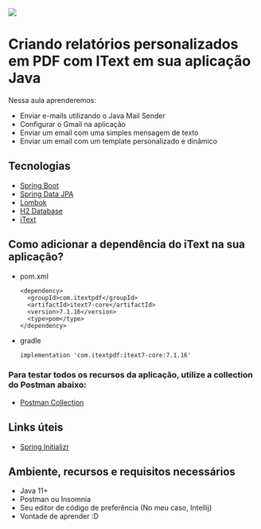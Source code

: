 <img src="https://storage.googleapis.com/golden-wind/experts-club/capa-github.svg" />

# Criando relatórios personalizados em PDF com IText em sua aplicação Java

Nessa aula aprenderemos:
- Enviar e-mails utilizando o Java Mail Sender
- Configurar o Gmail na aplicação
- Enviar um email com uma simples mensagem de texto
- Enviar um email com um template personalizado e dinâmico

## Tecnologias

- [Spring Boot](https://spring.io/projects/spring-boot)
- [Spring Data JPA](https://spring.io/projects/spring-data-jpa)
- [Lombok](https://projectlombok.org/)
- [H2 Database](https://www.h2database.com/html/quickstart.html)
- [iText](https://itextpdf.com/en/resources/api-documentation)

## Como adicionar a dependência do iText na sua aplicação?

- pom.xml
    ```
    <dependency>
      <groupId>com.itextpdf</groupId>
      <artifactId>itext7-core</artifactId>
      <version>7.1.16</version>
      <type>pom</type>
    </dependency>
    ```

- gradle
    ````
    implementation 'com.itextpdf:itext7-core:7.1.16'
    ````

### Para testar todos os recursos da aplicação, utilize a collection do Postman abaixo:

- [Postman Collection](https://www.getpostman.com/collections/b46cab8571197072c555)

## Links úteis

- [Spring Initializr](https://start.spring.io/#!type=maven-project&language=java&platformVersion=2.5.4&packaging=jar&jvmVersion=11&groupId=com.example&artifactId=pdf&name=spring-rest-pdf-endpoint&description=Demo%20project%20for%20custom%20reports%20with%20IText&packageName=com.example.pdf&dependencies=web,data-jpa,lombok,validation,devtools,h2)

## Ambiente, recursos e requisitos necessários

- Java 11+
- Postman ou Insomnia
- Seu editor de código de preferência (No meu caso, Intellij)
- Vontade de aprender :D